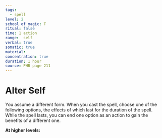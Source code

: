 ```yaml
---
tags:
  - spell
level: 2
school of magic: T
ritual: false
time: 1 action
range:  self
verbal: true
somatic: true
material: 
concentration: true
duration: 1 hour
source: PHB page 211
---
```

# Alter Self
You assume a different form. When you cast the spell, choose one of the following options, the effects of which last for the duration of the spell. While the spell lasts, you can end one option as an action to gain the benefits of a different one.







**At higher levels:** 